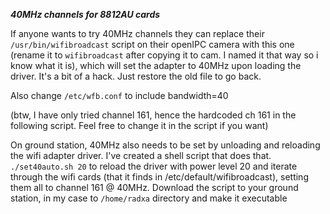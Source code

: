 ***40MHz channels for 8812AU cards***

If anyone wants to try 40MHz channels they can replace their `/usr/bin/wifibroadcast` script on their openIPC camera with this one (rename it to `wifibroadcast` after copying it to cam. I named it that way so i know what it is), which will set the adapter to 40MHz upon loading the driver.  It's a bit of a hack.  Just restore the old file to go back.

Also change `/etc/wfb.conf` to include bandwidth=40

(btw, I have only tried channel 161, hence the hardcoded ch 161 in the following script. Feel free to change it in the script if you want)

On ground station, 40MHz also needs to be set by unloading and reloading the wifi adapter driver.  I've created a shell script that does that.  ```./set40auto.sh 20``` to reload the driver with power level 20 and iterate through the wifi cards (that it finds in /etc/default/wifibroadcast), setting them all to channel 161 @ 40MHz.  Download the script to your ground station, in my case to `/home/radxa` directory and make it executable
